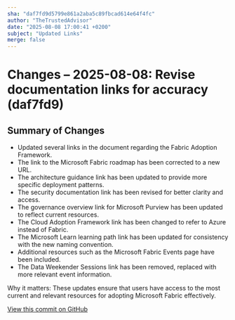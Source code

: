 ```yaml
---
sha: "daf7fd9d5799e861a2aba5c89fbcad614e64f4fc"
author: "TheTrustedAdvisor"
date: "2025-08-08 17:00:41 +0200"
subject: "Updated Links"
merge: false
---
```


# Changes – 2025-08-08: Revise documentation links for accuracy (daf7fd9)

## Summary of Changes

- Updated several links in the document regarding the Fabric Adoption Framework.
- The link to the Microsoft Fabric roadmap has been corrected to a new URL.
- The architecture guidance link has been updated to provide more specific deployment patterns.
- The security documentation link has been revised for better clarity and access.
- The governance overview link for Microsoft Purview has been updated to reflect current resources.
- The Cloud Adoption Framework link has been changed to refer to Azure instead of Fabric.
- The Microsoft Learn learning path link has been updated for consistency with the new naming convention.
- Additional resources such as the Microsoft Fabric Events page have been included.
- The Data Weekender Sessions link has been removed, replaced with more relevant event information.

Why it matters: These updates ensure that users have access to the most current and relevant resources for adopting Microsoft Fabric effectively.

[View this commit on GitHub](https://github.com/TheTrustedAdvisor/FabricAdoptionFramework/commit/daf7fd9d5799e861a2aba5c89fbcad614e64f4fc)
